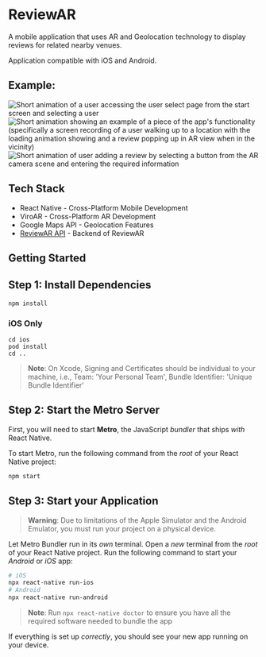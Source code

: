 # ReviewAR
A mobile application that uses AR and Geolocation technology to display reviews for related nearby venues.

Application compatible with iOS and Android.

Example:
-
![Short animation of a user accessing the user select page from the start screen and selecting a user](https://github.com/KelvinUng1/ReviewAR-fe/assets/122626526/d5fea2b9-34c3-406f-9831-7ec1f63d24c0)
![Short animation showing an example of a piece of the app's functionality (specifically a screen recording of a user walking up to a location with the loading animation showing and a review popping up in AR view when in the vicinity)](https://github.com/KelvinUng1/ReviewAR-fe/assets/122626526/aab9e2a9-79eb-4a80-a3c8-1eebcc0ab683)
![Short animation of user adding a review by selecting a button from the AR camera scene and entering the required information](https://github.com/KelvinUng1/ReviewAR-fe/assets/122626526/c4afba44-c2be-434d-baac-a410e1f9079b)

## Tech Stack
* React Native - Cross-Platform Mobile Development
* ViroAR - Cross-Platform AR Development
* Google Maps API - Geolocation Features
* [ReviewAR API](https://github.com/kdando/ReviewAR-be) - Backend of ReviewAR

## Getting Started

## Step 1: Install Dependencies

```
npm install
```

### iOS Only

```
cd ios
pod install
cd ..
```
> **Note**: On Xcode, Signing and Certificates should be individual to your machine, i.e., Team: 'Your Personal Team', Bundle Identifier: 'Unique Bundle Identifier'

## Step 2: Start the Metro Server

First, you will need to start **Metro**, the JavaScript _bundler_ that ships _with_ React Native.

To start Metro, run the following command from the _root_ of your React Native project:

```bash
npm start
```

## Step 3: Start your Application

> **Warning**: Due to limitations of the Apple Simulator and the Android Emulator, you must run your project on a physical device.

Let Metro Bundler run in its _own_ terminal. Open a _new_ terminal from the _root_ of your React Native project. Run the following command to start your _Android_ or _iOS_ app:

```bash
# iOS
npx react-native run-ios
# Android
npx react-native run-android
```
> **Note**: Run `npx react-native doctor` to ensure you have all the required software needed to bundle the app

If everything is set up _correctly_, you should see your new app running on your device.
